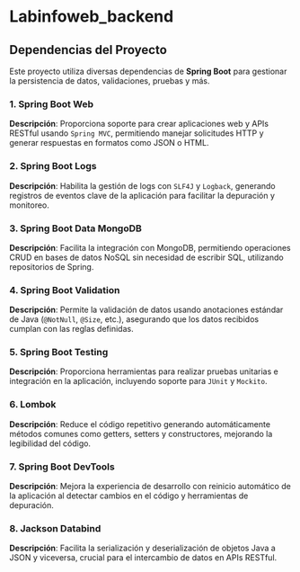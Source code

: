 # Labinfoweb_backend


## Dependencias del Proyecto

Este proyecto utiliza diversas dependencias de **Spring Boot** para gestionar la persistencia de datos, validaciones, pruebas y más.

### 1. Spring Boot Web
**Descripción**: Proporciona soporte para crear aplicaciones web y APIs RESTful usando `Spring MVC`, permitiendo manejar solicitudes HTTP y generar respuestas en formatos como JSON o HTML.

### 2. Spring Boot Logs
**Descripción**: Habilita la gestión de logs con `SLF4J` y `Logback`, generando registros de eventos clave de la aplicación para facilitar la depuración y monitoreo.

### 3. Spring Boot Data MongoDB
**Descripción**: Facilita la integración con MongoDB, permitiendo operaciones CRUD en bases de datos NoSQL sin necesidad de escribir SQL, utilizando repositorios de Spring.

### 4. Spring Boot Validation
**Descripción**: Permite la validación de datos usando anotaciones estándar de Java (`@NotNull`, `@Size`, etc.), asegurando que los datos recibidos cumplan con las reglas definidas.

### 5. Spring Boot Testing
**Descripción**: Proporciona herramientas para realizar pruebas unitarias e integración en la aplicación, incluyendo soporte para `JUnit` y `Mockito`.

### 6. Lombok
**Descripción**: Reduce el código repetitivo generando automáticamente métodos comunes como getters, setters y constructores, mejorando la legibilidad del código.

### 7. Spring Boot DevTools
**Descripción**: Mejora la experiencia de desarrollo con reinicio automático de la aplicación al detectar cambios en el código y herramientas de depuración.

### 8. Jackson Databind
**Descripción**: Facilita la serialización y deserialización de objetos Java a JSON y viceversa, crucial para el intercambio de datos en APIs RESTful.

